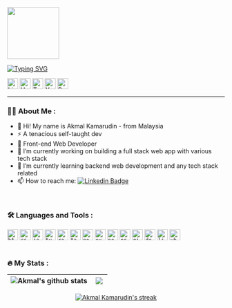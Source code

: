 <div id="header" align="left">
  <img src="https://media.giphy.com/media/lP8xu5t2DLGG045H8F/giphy.gif" width="120"/>
  <br>

<a href="https://git.io/typing-svg"><img src="https://readme-typing-svg.demolab.com?font=Orbit&weight=500&size=40&duration=3000&pause=500&color=887BC8&vCenter=true&width=700&lines=Hi!+I'm+Akmal+%F0%9F%91%8B%F0%9F%8F%BD;Hi!+I'm+a+Web+Dev+%F0%9F%95%B8%EF%B8%8F;Hi!+I'm+a+Tech+Enthusiast+%F0%9F%91%A8%F0%9F%8F%BB%E2%80%8D%F0%9F%92%BB" alt="Typing SVG" /></a>

  <div id="badges">
  <a href="https://www.linkedin.com/in/akmal-kamarudin19/"><img src="https://cdn3.iconfinder.com/data/icons/3d-social-media-pack/256/Linkedin.png" alt="LinkedIn" width="25px"/></a>
  <a href="https://akmalkdin.hashnode.dev/"><img src="https://www.svgrepo.com/show/353859/hashnode-icon.svg" alt="Hashnode" width="25px"/></a>
  <a href="https://twitter.com/akmalkdin"><img src="https://cdn3.iconfinder.com/data/icons/3d-social-media-pack/512/Twitter.png" alt="Twitter" width="25px"/></a>
  <a href="https://youtube.com/@akmalkamarudin2976"><img src="https://cdn3.iconfinder.com/data/icons/3d-social-media-pack/256/Youtube.png" alt="Youtube" width="25px"/></a>
  <a href="https://akmalkdin-v1.vercel.app/"><img src="https://img.icons8.com/arcade/64/star.png" alt="Portfolio" width="25px"/></a>
</div>
</div>

---

### :man_technologist: About Me :
- 👋 Hi! My name is Akmal Kamarudin - from Malaysia
- ⚡ A tenacious self-taught dev
- 💼 Front-end Web Developer
- 🔭 I’m currently working on building a full stack web app with various tech stack
- 🌱 I’m currently learning backend web development and any tech stack related
- 📫 How to reach me: [![Linkedin Badge](https://img.shields.io/badge/-Akmal-blue?style=flat&logo=Linkedin&logoColor=white)](https://www.linkedin.com/in/akmal-kamarudin19/)

<br>

### :hammer_and_wrench: Languages and Tools :
<div>
  <code><img height="25" src="https://www.svgrepo.com/show/349402/html5.svg" alt='html'></code>
  <code><img height="25" src="https://www.svgrepo.com/show/349330/css3.svg" alt='css'></code>
  <code><img height="25" src="https://www.svgrepo.com/show/349419/javascript.svg" alt='javascript'></code>
  <code><img height="25" src="https://www.svgrepo.com/show/374146/typescript-official.svg" alt='typescript'></code>
  <code><img height="25" src="https://upload.wikimedia.org/wikipedia/commons/thumb/a/a7/React-icon.svg/2300px-React-icon.svg.png" alt='reactjs'></code>
  <code><img height="25" src="https://www.svgrepo.com/show/374118/tailwind.svg" alt='tailwind'></code>
  <code><img height="25" src="https://www.svgrepo.com/show/452075/node-js.svg" alt='node-js'></code>
  <code><img height="25" src="https://www.svgrepo.com/show/330398/express.svg" alt='express'></code>
  <code><img height="25" src="https://www.svgrepo.com/show/354200/postgresql.svg" alt='postgresql'></code>
  <code><img height="25" src="https://www.svgrepo.com/show/342062/next-js.svg" alt='next-js'></code>  
  <code><img height="25" src="https://www.svgrepo.com/show/452210/git.svg" alt='git'></code>
  <code><img height="25" src="https://www.svgrepo.com/show/452192/docker.svg" alt='docker'></code>
  <code><img height="25" src="https://www.svgrepo.com/show/448236/linux.svg" alt='linux'></code>
  <code><img height="25" src="https://www.svgrepo.com/show/355338/ubuntu.svg" alt='ubuntu'></code>
</div>

<br>

### :fire: My Stats :

| <a href="https://github.com/akmal-kamarudin/github-readme-stats"><img align="left" src="https://github-readme-stats.vercel.app/api?username=akmal-kamarudin&show_icons=true&include_all_commits=true&rank_icon=github&theme=tokyonight" alt="Akmal's github stats" /></a> | <a href="https://github.com/akmal-kamarudin/github-readme-stats"><img align="left" src="https://github-readme-stats.vercel.app/api/top-langs/?username=akmal-kamarudin&layout=compact&theme=tokyonight" /></a> |
| ------------- | ------------- |

<p align="center">
    <a href="https://github.com/akmal-kamarudin"><img title="🔥 Get streak stats for your profile at git.io/streak-stats" alt="Akmal Kamarudin's streak" src="https://github-readme-streak-stats.herokuapp.com/?user=akmal-kamarudin&theme=tokyonight&background=00000CD0"/></a>
</p><br/>

<!--
**akmal-kamarudin/akmal-kamarudin** is a ✨ _special_ ✨ repository because its `README.md` (this file) appears on your GitHub profile.

Here are some ideas to get you started:

- 🔭 I’m currently working on ...
- 🌱 I’m currently learning ...
- 👯 I’m looking to collaborate on ...
- 🤔 I’m looking for help with ...
- 💬 Ask me about ...
- 📫 How to reach me: ...
- 😄 Pronouns: ...
- ⚡ Fun fact: ...
- 👀 Looking for open source to contribute my basic skills in tech-related

<code><img height="25" src="https://www.svgrepo.com/show/306921/vercel.svg" alt='vercel'></code>
<code><img height="25" src="https://www.svgrepo.com/show/374171/vscode.svg" alt='vs code'></code>
<code><img height="25" src="https://www.svgrepo.com/show/349446/markdown.svg" alt='markdown'></code>
<code><img height="25" src="https://img.icons8.com/color/48/ffffff/notion--v1.png" alt='notion'></code>
<code><img height="25" src="https://www.svgrepo.com/show/448222/figma.svg" alt='figma'></code>
<code><img height="25" src="https://www.svgrepo.com/show/373992/powershell.svg" alt='powershell'></code>

-->

 
